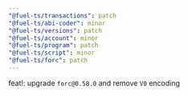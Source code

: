 ```yaml
---
"@fuel-ts/transactions": patch
"@fuel-ts/abi-coder": minor
"@fuel-ts/versions": patch
"@fuel-ts/account": minor
"@fuel-ts/program": patch
"@fuel-ts/script": minor
"@fuel-ts/forc": patch
---
```


feat!: upgrade `forc@0.58.0` and remove `V0` encoding
